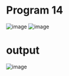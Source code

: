 # Program 14
![image](https://github.com/user-attachments/assets/4d0cff03-6b48-4945-9ea9-ec93bddac6fe)
![image](https://github.com/user-attachments/assets/c09f04ef-8376-47da-8bb8-aa81cf2c1dfa)



# output
![image](https://github.com/user-attachments/assets/952bf8d4-a992-4aad-9cda-336c6fd48c44)

